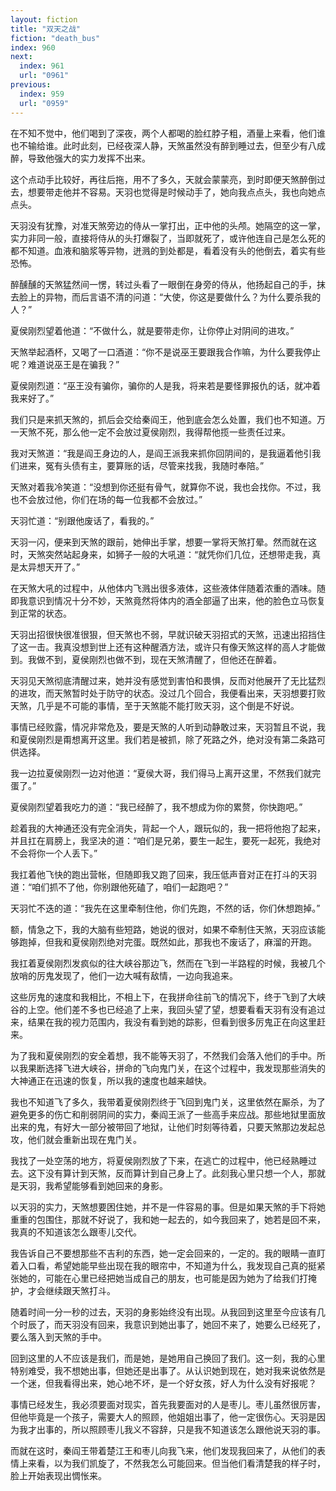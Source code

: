 ```yaml
---
layout: fiction
title: "双天之战"
fiction: "death_bus"
index: 960
next:
  index: 961
  url: "0961"
previous:
  index: 959
  url: "0959"
---
```

在不知不觉中，他们喝到了深夜，两个人都喝的脸红脖子粗，酒量上来看，他们谁也不输给谁。此时此刻，已经夜深人静，天煞虽然没有醉到睡过去，但至少有八成醉，导致他强大的实力发挥不出来。

这个点动手比较好，再往后拖，用不了多久，天就会蒙蒙亮，到时即便天煞醉倒过去，想要带走他并不容易。天羽也觉得是时候动手了，她向我点点头，我也向她点点头。

天羽没有犹豫，对准天煞旁边的侍从一掌打出，正中他的头颅。她隔空的这一掌，实力非同一般，直接将侍从的头打爆裂了，当即就死了，或许他连自己是怎么死的都不知道。血液和脑浆等异物，迸溅的到处都是，看着没有头的他倒去，着实有些恐怖。

醉醺醺的天煞猛然间一愣，转过头看了一眼倒在身旁的侍从，他扬起自己的手，抹去脸上的异物，而后言语不清的问道：“大使，你这是要做什么？为什么要杀我的人？”

夏侯刚烈望着他道：“不做什么，就是要带走你，让你停止对阴间的进攻。”

天煞举起酒杯，又喝了一口酒道：“你不是说巫王要跟我合作嘛，为什么要我停止呢？难道说巫王是在骗我？”

夏侯刚烈道：“巫王没有骗你，骗你的人是我，将来若是要怪罪报仇的话，就冲着我来好了。”

我们只是来抓天煞的，抓后会交给秦阎王，他到底会怎么处置，我们也不知道。万一天煞不死，那么他一定不会放过夏侯刚烈，我得帮他揽一些责任过来。

我对天煞道：“我是阎王身边的人，是阎王派我来抓你回阴间的，是我逼着他引我们进来，冤有头债有主，要算账的话，尽管来找我，我随时奉陪。”

天煞对着我冷笑道：“没想到你还挺有骨气，就算你不说，我也会找你。不过，我也不会放过他，你们在场的每一位我都不会放过。”

天羽忙道：“别跟他废话了，看我的。”

天羽一闪，便来到天煞的跟前，她伸出手掌，想要一掌将天煞打晕。然而就在这时，天煞突然站起身来，如狮子一般的大吼道：“就凭你们几位，还想带走我，真是太异想天开了。”

在天煞大吼的过程中，从他体内飞溅出很多液体，这些液体伴随着浓重的酒味。随即我意识到情况十分不妙，天煞竟然将体内的酒全部逼了出来，他的脸色立马恢复到正常的状态。

天羽出招很快很准很狠，但天煞也不弱，早就识破天羽招式的天煞，迅速出招挡住了这一击。我真没想到世上还有这种醒酒方法，或许只有像天煞这样的高人才能做到。我做不到，夏侯刚烈也做不到，现在天煞清醒了，但他还在醉着。

天羽见天煞彻底清醒过来，她并没有感觉到害怕和畏惧，反而对他展开了无比猛烈的进攻，而天煞暂时处于防守的状态。没过几个回合，我便看出来，天羽想要打败天煞，几乎是不可能的事情，至于天煞能不能打败天羽，这个倒是不好说。

事情已经败露，情况非常危及，要是天煞的人听到动静敢过来，天羽暂且不说，我和夏侯刚烈是甭想离开这里。我们若是被抓，除了死路之外，绝对没有第二条路可供选择。

我一边拉夏侯刚烈一边对他道：“夏侯大哥，我们得马上离开这里，不然我们就完蛋了。”

夏侯刚烈望着我吃力的道：“我已经醉了，我不想成为你的累赘，你快跑吧。”

趁着我的大神通还没有完全消失，背起一个人，跟玩似的，我一把将他抱了起来，并且扛在肩膀上，我坚决的道：“咱们是兄弟，要生一起生，要死一起死，我绝对不会将你一个人丢下。”

我扛着他飞快的跑出营帐，但随即我又跑了回来，我压低声音对正在打斗的天羽道：“咱们抓不了他，你别跟他死磕了，咱们一起跑吧？”

天羽忙不迭的道：“我先在这里牵制住他，你们先跑，不然的话，你们休想跑掉。”

额，情急之下，我的大脑有些短路，她说的很对，如果不牵制住天煞，天羽应该能够跑掉，但我和夏侯刚烈绝对完蛋。既然如此，那我也不废话了，麻溜的开跑。

我扛着夏侯刚烈发疯似的往大峡谷那边飞，然而在飞到一半路程的时候，我被几个放哨的厉鬼发现了，他们一边大喊有敌情，一边向我追来。

这些厉鬼的速度和我相比，不相上下，在我拼命往前飞的情况下，终于飞到了大峡谷的上空。他们差不多也已经追了上来，我回头望了望，想要看看天羽有没有追过来，结果在我的视力范围内，我没有看到她的踪影，但看到很多厉鬼正在向这里赶来。

为了我和夏侯刚烈的安全着想，我不能等天羽了，不然我们会落入他们的手中。所以我果断选择飞进大峡谷，拼命的飞向鬼门关，在这个过程中，我发现那些消失的大神通正在迅速的恢复，所以我的速度也越来越快。

我也不知道飞了多久，我带着夏侯刚烈终于飞回到鬼门关，这里依然在厮杀，为了避免更多的伤亡和削弱阴间的实力，秦阎王派了一些高手来应战。那些地狱里面放出来的鬼，有好大一部分被带回了地狱，让他们时刻等待着，只要天煞那边发起总攻，他们就会重新出现在鬼门关。

我找了一处空荡的地方，将夏侯刚烈放了下来，在逃亡的过程中，他已经熟睡过去。这下没有算计到天煞，反而算计到自己身上了。此刻我心里只想一个人，那就是天羽，我希望能够看到她回来的身影。

以天羽的实力，天煞想要困住她，并不是一件容易的事。但是如果天煞的手下将她重重的包围住，那就不好说了，我和她一起去的，如今我回来了，她若是回不来，我真的不知道该怎么跟枣儿交代。

我告诉自己不要想那些不吉利的东西，她一定会回来的，一定的。我的眼睛一直盯着入口看，希望她能早些出现在我的眼帘中，不知道为什么，我发现自己真的挺紧张她的，可能在心里已经把她当成自己的朋友，也可能是因为她为了给我们打掩护，才会继续跟天煞打斗。

随着时间一分一秒的过去，天羽的身影始终没有出现。从我回到这里至今应该有几个时辰了，而天羽没有回来，我意识到她出事了，她回不来了，她要么已经死了，要么落入到天煞的手中。

回到这里的人不应该是我们，而是她，是她用自己换回了我们。这一刻，我的心里特别难受，我不想她出事，但她还是出事了。从认识她到现在，她对我来说依然是一个迷，但我看得出来，她心地不坏，是一个好女孩，好人为什么没有好报呢？

事情已经发生，我必须要面对现实，首先我要面对的人是枣儿。枣儿虽然很厉害，但他毕竟是一个孩子，需要大人的照顾，他姐姐出事了，他一定很伤心。天羽是因为我才出事的，所以照顾枣儿我义不容辞，只是我不知道该怎么跟他说天羽的事。

而就在这时，秦阎王带着楚江王和枣儿向我飞来，他们发现我回来了，从他们的表情上来看，以为我们凯旋了，不然我怎么可能回来。但当他们看清楚我的样子时，脸上开始表现出惆怅来。